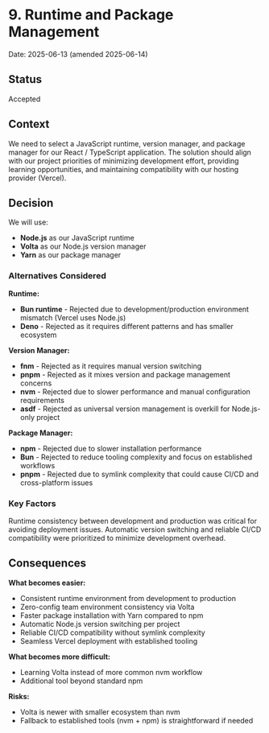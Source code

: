 # 9. Runtime and Package Management

Date: 2025-06-13 (amended 2025-06-14)

## Status

Accepted

## Context

We need to select a JavaScript runtime, version manager, and package manager for our React / TypeScript application. The solution should align with our project priorities of minimizing development effort, providing learning opportunities, and maintaining compatibility with our hosting provider (Vercel).

## Decision

We will use:
- **Node.js** as our JavaScript runtime
- **Volta** as our Node.js version manager  
- **Yarn** as our package manager

### Alternatives Considered

**Runtime:**
- **Bun runtime** - Rejected due to development/production environment mismatch (Vercel uses Node.js)
- **Deno** - Rejected as it requires different patterns and has smaller ecosystem

**Version Manager:**
- **fnm** - Rejected as it requires manual version switching
- **pnpm** - Rejected as it mixes version and package management concerns
- **nvm** - Rejected due to slower performance and manual configuration requirements
- **asdf** - Rejected as universal version management is overkill for Node.js-only project

**Package Manager:**
- **npm** - Rejected due to slower installation performance
- **Bun** - Rejected to reduce tooling complexity and focus on established workflows
- **pnpm** - Rejected due to symlink complexity that could cause CI/CD and cross-platform issues

### Key Factors

Runtime consistency between development and production was critical for avoiding deployment issues. Automatic version switching and reliable CI/CD compatibility were prioritized to minimize development overhead.

## Consequences

**What becomes easier:**
- Consistent runtime environment from development to production
- Zero-config team environment consistency via Volta
- Faster package installation with Yarn compared to npm
- Automatic Node.js version switching per project
- Reliable CI/CD compatibility without symlink complexity
- Seamless Vercel deployment with established tooling

**What becomes more difficult:**
- Learning Volta instead of more common nvm workflow
- Additional tool beyond standard npm

**Risks:**
- Volta is newer with smaller ecosystem than nvm
- Fallback to established tools (nvm + npm) is straightforward if needed
